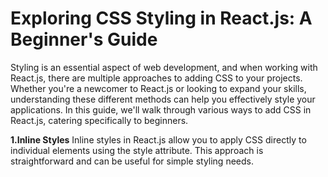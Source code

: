 # Exploring CSS Styling in React.js: A Beginner's Guide

Styling is an essential aspect of web development, and when working with React.js, there are multiple approaches to adding CSS to your projects. Whether you're a newcomer to React.js or looking to expand your skills, understanding these different methods can help you effectively style your applications. In this guide, we'll walk through various ways to add CSS in React.js, catering specifically to beginners.

**1.Inline Styles**
Inline styles in React.js allow you to apply CSS directly to individual elements using the style attribute. This approach is straightforward and can be useful for simple styling needs.